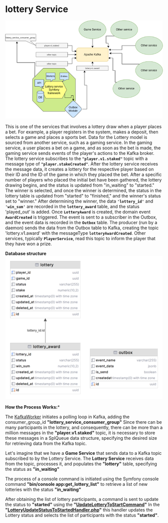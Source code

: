 # lottery Service

![dia.png](public%2FReadmeImg%2Fdia.png)

This is one of the services that involves a lottery draw when a player places a bet. For example, a player registers in the system, makes a deposit, then selects a game and places a sports bet.
Data for the Lottery model is sourced from another service, such as a gaming service. In the gaming service, a user places a bet on a game, and as soon as the bet is made, the gaming service sends events of the player's actions to the Kafka broker. The lottery service subscribes to the **`"player.v1.staked"`** topic with a message type of **`"player.stakeCreated"`**. After the lottery service receives the message data, it creates a lottery for the respective player based on their ID and the ID of the game in which they placed the bet.
After a specific number of players who placed the initial bet have been gathered, the lottery drawing begins, and the status is updated from "in_waiting" to "started." The winner is selected, and once the winner is determined, the status in the lottery table is updated from "started" to "finished," and the winner's status set to "winner."
After determining the winner, the data **`'lottery_id'`** and **`'win_sum'`** are recorded in the **`lottery_award`** table, and the status 'played_out' is added. Once **`LotteryAward`** is created, the domain event **`AwardCreated`** is triggered. The event is sent to a subscriber in the Outbox, and the event data is recorded in the **`Outbox`** table. The producer (run by a daemon) sends the data from the Outbox table to Kafka, creating the topic 'lottery.v1.award' with the messageType **`lotteryAwardCreated`**. 
Other services, typically **`PlayerService`**, read this topic to inform the player that they have won a prize.

**Database structure**
![db-gram.png](public/ReadmeImg/db-gram.png)

**How the Process Works:***

The [KafkaWorker](src%2FCore%2FWorker%2FKafka%2FKafkaWorker.php) initiates a polling loop in Kafka, adding the consumer_group_id **"lottery_service_consumer_group"** Since there can be many participants in the lottery, and consequently, there can be more than a million messages in the **"player.v1.staked"** topic, it is necessary to store these messages in a SplQueue data structure, specifying the desired size for retrieving data from the Kafka topic.

Let's imagine that we have a **Game Service** that sends data to a Kafka topic subscribed to by the Lottery Service. The **Lottery Service** receives data from the topic, processes it, and populates the **"lottery"** table, specifying the status as **"in_waiting"**

The process of a console command is initiated using the Symfony console command **"bin/console app:get_lottery_list"** to retrieve a list of new lotteries with the status **"in_waiting"**

After obtaining the list of lottery participants, a command is sent to update the status to **"started"** using the **"[UpdateLotteryToStartCommand](src%2FLottery%2FApplication%2FCommand%2FUpdateLotteryToStartCommand.php)"** In the **"[LotteryUpdateStatusToStartedHandler.php](src%2FLottery%2FApplication%2FUseCase%2FLotteryUpdateStatusToStartedHandler.php)"** this handler updates the Lottery status and selects the list of participants with the status **"started"**.